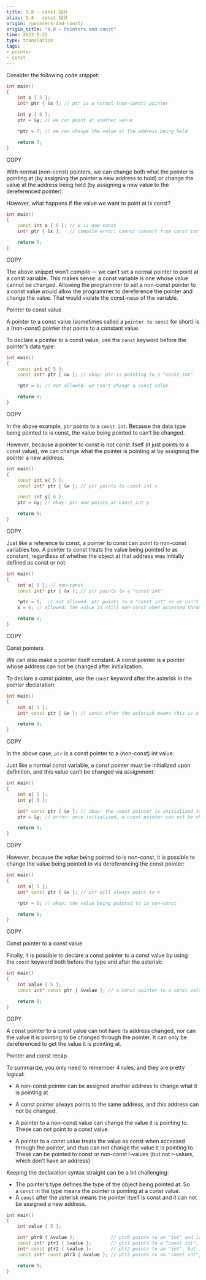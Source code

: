 ```yaml
---
title: 9.8 - const 指针
alias: 9.8 - const 指针
origin: /pointers-and-const/
origin_title: "9.8 — Pointers and const"
time: 2022-9-22
type: translation
tags:
- pointer
- const
---
```


Consider the following code snippet:

```cpp
int main()
{
    int x { 5 };
    int* ptr { &x }; // ptr is a normal (non-const) pointer

    int y { 6 };
    ptr = &y; // we can point at another value

    *ptr = 7; // we can change the value at the address being held

    return 0;
}
```

COPY

With normal (non-const) pointers, we can change both what the pointer is pointing at (by assigning the pointer a new address to hold) or change the value at the address being held (by assigning a new value to the dereferenced pointer).

However, what happens if the value we want to point at is const?

```cpp
int main()
{
    const int x { 5 }; // x is now const
    int* ptr { &x };   // compile error: cannot convert from const int* to int*

    return 0;
}
```

COPY

The above snippet won’t compile -- we can’t set a normal pointer to point at a const variable. This makes sense: a const variable is one whose value cannot be changed. Allowing the programmer to set a non-const pointer to a const value would allow the programmer to dereference the pointer and change the value. That would violate the const-ness of the variable.

Pointer to const value

A pointer to a const value (sometimes called a `pointer to const` for short) is a (non-const) pointer that points to a constant value.

To declare a pointer to a const value, use the `const` keyword before the pointer’s data type:

```cpp
int main()
{
    const int x{ 5 };
    const int* ptr { &x }; // okay: ptr is pointing to a "const int"

    *ptr = 6; // not allowed: we can't change a const value

    return 0;
}
```

COPY

In the above example, `ptr` points to a `const int`. Because the data type being pointed to is const, the value being pointed to can’t be changed.

However, because a pointer to const is not const itself (it just points to a const value), we can change what the pointer is pointing at by assigning the pointer a new address:

```cpp
int main()
{
    const int x{ 5 };
    const int* ptr { &x }; // ptr points to const int x

    const int y{ 6 };
    ptr = &y; // okay: ptr now points at const int y

    return 0;
}
```

COPY

Just like a reference to const, a pointer to const can point to non-const variables too. A pointer to const treats the value being pointed to as constant, regardless of whether the object at that address was initially defined as const or not:

```cpp
int main()
{
    int x{ 5 }; // non-const
    const int* ptr { &x }; // ptr points to a "const int"

    *ptr = 6;  // not allowed: ptr points to a "const int" so we can't change the value through ptr
    x = 6; // allowed: the value is still non-const when accessed through non-const identifier x

    return 0;
}
```

COPY

Const pointers

We can also make a pointer itself constant. A const pointer is a pointer whose address can not be changed after initialization.

To declare a const pointer, use the `const` keyword after the asterisk in the pointer declaration:

```cpp
int main()
{
    int x{ 5 };
    int* const ptr { &x }; // const after the asterisk means this is a const pointer

    return 0;
}
```

COPY

In the above case, `ptr` is a const pointer to a (non-const) int value.

Just like a normal const variable, a const pointer must be initialized upon definition, and this value can’t be changed via assignment:

```cpp
int main()
{
    int x{ 5 };
    int y{ 6 };

    int* const ptr { &x }; // okay: the const pointer is initialized to the address of x
    ptr = &y; // error: once initialized, a const pointer can not be changed.

    return 0;
}
```

COPY

However, because the _value_ being pointed to is non-const, it is possible to change the value being pointed to via dereferencing the const pointer:

```cpp
int main()
{
    int x{ 5 };
    int* const ptr { &x }; // ptr will always point to x

    *ptr = 6; // okay: the value being pointed to is non-const

    return 0;
}
```

COPY

Const pointer to a const value

Finally, it is possible to declare a const pointer to a const value by using the `const` keyword both before the type and after the asterisk:

```cpp
int main()
{
    int value { 5 };
    const int* const ptr { &value }; // a const pointer to a const value

    return 0;
}
```

COPY

A const pointer to a const value can not have its address changed, nor can the value it is pointing to be changed through the pointer. It can only be dereferenced to get the value it is pointing at.

Pointer and const recap

To summarize, you only need to remember 4 rules, and they are pretty logical:

-   A non-const pointer can be assigned another address to change what it is pointing at
-   A const pointer always points to the same address, and this address can not be changed.

-   A pointer to a non-const value can change the value it is pointing to. These can not point to a const value.
-   A pointer to a const value treats the value as const when accessed through the pointer, and thus can not change the value it is pointing to. These can be pointed to const or non-const l-values (but not r-values, which don’t have an address)

Keeping the declaration syntax straight can be a bit challenging:

-   The pointer’s type defines the type of the object being pointed at. So a `const` in the type means the pointer is pointing at a const value.
-   A `const` after the asterisk means the pointer itself is const and it can not be assigned a new address.

```cpp
int main()
{
    int value { 5 };

    int* ptr0 { &value };             // ptr0 points to an "int" and is not const itself, so this is a normal pointer.
    const int* ptr1 { &value };       // ptr1 points to a "const int", but is not const itself, so this is a pointer to a const value.
    int* const ptr2 { &value };       // ptr2 points to an "int", but is const itself, so this is a const pointer (to a non-const value).
    const int* const ptr3 { &value }; // ptr3 points to an "const int", and it is const itself, so this is a const pointer to a const value.

    return 0;
}
```